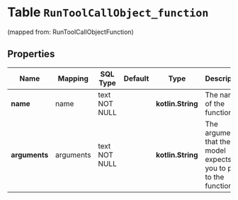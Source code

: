
# Table `RunToolCallObject_function`
(mapped from: RunToolCallObjectFunction)

## Properties
Name | Mapping | SQL Type | Default | Type | Description | Notes
---- | ------- | -------- | ------- | ---- | ----------- | -----
**name** | name | text NOT NULL |  | **kotlin.String** | The name of the function. | 
**arguments** | arguments | text NOT NULL |  | **kotlin.String** | The arguments that the model expects you to pass to the function. | 




